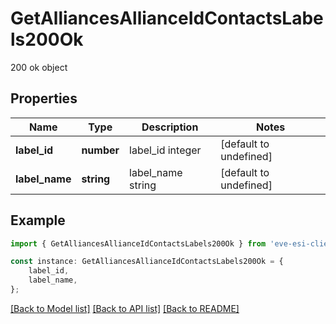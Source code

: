 # GetAlliancesAllianceIdContactsLabels200Ok

200 ok object

## Properties

Name | Type | Description | Notes
------------ | ------------- | ------------- | -------------
**label_id** | **number** | label_id integer | [default to undefined]
**label_name** | **string** | label_name string | [default to undefined]

## Example

```typescript
import { GetAlliancesAllianceIdContactsLabels200Ok } from 'eve-esi-client-ts';

const instance: GetAlliancesAllianceIdContactsLabels200Ok = {
    label_id,
    label_name,
};
```

[[Back to Model list]](../README.md#documentation-for-models) [[Back to API list]](../README.md#documentation-for-api-endpoints) [[Back to README]](../README.md)
